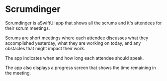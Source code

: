 # Scrumdinger

Scrumdinger is aSwiftUI app that shows all the scrums and it's attendees for their scrum meetings.

Scrums are short meetings where each attendee discusses what they accomplished yesterday, what they are working on today, and any obstacles that might impact their work.

The app indicates when and how long each attendee should speak.

The app also displays a progress screen that shows the time remaining in the meeting.
